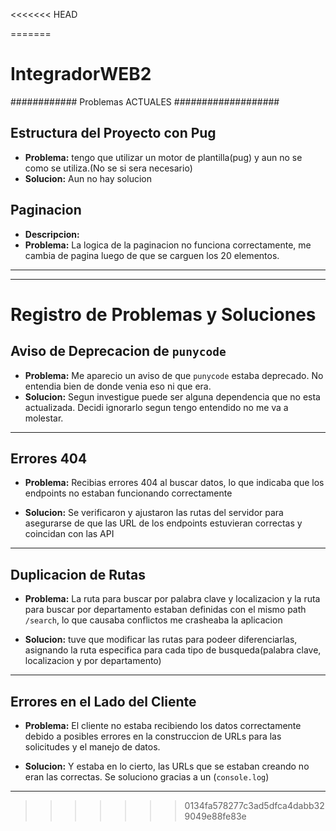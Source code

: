 <<<<<<< HEAD

=======
# IntegradorWEB2


############ Problemas ACTUALES  ###################

## Estructura del Proyecto con Pug
- **Problema:** 
  tengo que utilizar un motor de plantilla(pug) y aun no se como se utiliza.(No se si sera necesario)
- **Solucion:** 
  Aun no hay solucion


## Paginacion
- **Descripcion:** 
- **Problema:** 
  La logica de la paginacion no funciona correctamente, me cambia de pagina luego de que se carguen los 20 elementos.



------------------------------------------------------------------------------------------------------------------

---
# Registro de Problemas y Soluciones



## Aviso de Deprecacion de `punycode`
- **Problema:** 
  Me aparecio un aviso de que `punycode` estaba deprecado. No entendia bien de donde venia eso ni que era.
- **Solucion:** 
   Segun investigue puede ser alguna dependencia que no esta actualizada.
   Decidi ignorarlo segun tengo entendido no me va a molestar.
---



## Errores 404 

- **Problema:** 
  Recibias errores 404 al buscar datos, lo que indicaba que los endpoints no estaban funcionando correctamente
  
- **Solucion:** 
  Se verificaron y ajustaron las rutas del servidor para asegurarse de que las URL de los endpoints estuvieran correctas y coincidan con las API

---

## Duplicacion de Rutas

- **Problema:** 
  La ruta para buscar por palabra clave y localizacion y la ruta para buscar por departamento estaban definidas con el mismo path `/search`, lo que causaba conflictos me crasheaba la aplicacion 
  
- **Solucion:** 
 tuve que modificar las rutas para podeer diferenciarlas, asignando la ruta especifica para cada tipo de busqueda(palabra clave, localizacion y por departamento)

---

## Errores en el Lado del Cliente

- **Problema:** 
  El cliente no estaba recibiendo los datos correctamente debido a posibles errores en la construccion de URLs para las solicitudes y el manejo de datos.
  
- **Solucion:** 
 Y estaba en lo cierto, las URLs que se estaban creando no eran las correctas. Se soluciono gracias a un (`console.log`)
---
>>>>>>> 0134fa578277c3ad5dfca4dabb329049e88fe83e




